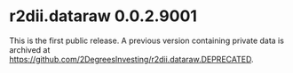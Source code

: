 # r2dii.dataraw 0.0.2.9001

This is the first public release. A previous version containing private data is archived at https://github.com/2DegreesInvesting/r2dii.dataraw.DEPRECATED.

